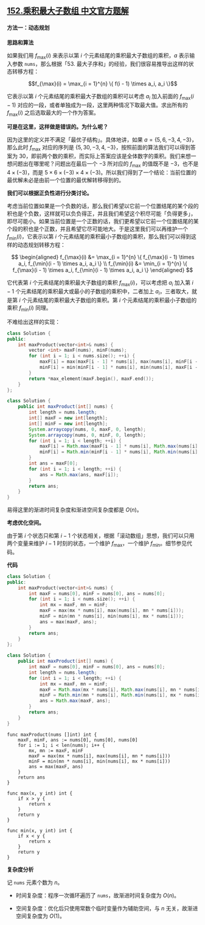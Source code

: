 ## [152.乘积最大子数组 中文官方题解](https://leetcode.cn/problems/maximum-product-subarray/solutions/100000/cheng-ji-zui-da-zi-shu-zu-by-leetcode-solution)

#### 方法一：动态规划

**思路和算法**

如果我们用 $f_{\max}(i)$ 来表示以第 $i$ 个元素结尾的乘积最大子数组的乘积，$a$ 表示输入参数 `nums`，那么根据「53. 最大子序和」的经验，我们很容易推导出这样的状态转移方程：

$$f_{\max}(i) = \max_{i = 1}^{n} \{ f(i - 1) \times a_i, a_i \}$$

它表示以第 $i$ 个元素结尾的乘积最大子数组的乘积可以考虑 $a_i$ 加入前面的 $f_{\max}(i - 1)$ 对应的一段，或者单独成为一段，这里两种情况下取最大值。求出所有的 $f_{\max}(i)$ 之后选取最大的一个作为答案。

**可是在这里，这样做是错误的。为什么呢？**

因为这里的定义并不满足「最优子结构」。具体地讲，如果 $a = \{ 5, 6, -3, 4, -3 \}$，那么此时 $f_{\max}$ 对应的序列是 $\{ 5, 30, -3, 4, -3 \}$，按照前面的算法我们可以得到答案为 $30$，即前两个数的乘积，而实际上答案应该是全体数字的乘积。我们来想一想问题出在哪里呢？问题出在最后一个 $-3$ 所对应的 $f_{\max}$ 的值既不是 $-3$，也不是 $4 \times (-3)$，而是 $5 \times 6 \times (-3) \times 4 \times (-3)$。所以我们得到了一个结论：当前位置的最优解未必是由前一个位置的最优解转移得到的。

**我们可以根据正负性进行分类讨论。**

考虑当前位置如果是一个负数的话，那么我们希望以它前一个位置结尾的某个段的积也是个负数，这样就可以负负得正，并且我们希望这个积尽可能「负得更多」，即尽可能小。如果当前位置是一个正数的话，我们更希望以它前一个位置结尾的某个段的积也是个正数，并且希望它尽可能地大。于是这里我们可以再维护一个 $f_{\min}(i)$，它表示以第 $i$ 个元素结尾的乘积最小子数组的乘积，那么我们可以得到这样的动态规划转移方程：

$$
    \begin{aligned}
        f_{\max}(i) &= \max_{i = 1}^{n} \{ f_{\max}(i - 1) \times a_i, f_{\min}(i - 1) \times a_i, a_i \} \\
        f_{\min}(i) &= \min_{i = 1}^{n} \{ f_{\max}(i - 1) \times a_i, f_{\min}(i - 1) \times a_i, a_i \}
    \end{aligned} 
$$

它代表第 $i$ 个元素结尾的乘积最大子数组的乘积 $f_{\max}(i)$，可以考虑把 $a_i$ 加入第 $i - 1$ 个元素结尾的乘积最大或最小的子数组的乘积中，二者加上 $a_i$，三者取大，就是第 $i$ 个元素结尾的乘积最大子数组的乘积。第 $i$ 个元素结尾的乘积最小子数组的乘积 $f_{\min}(i)$ 同理。

不难给出这样的实现：

```cpp [sample-C++]
class Solution {
public:
    int maxProduct(vector<int>& nums) {
        vector <int> maxF(nums), minF(nums);
        for (int i = 1; i < nums.size(); ++i) {
            maxF[i] = max(maxF[i - 1] * nums[i], max(nums[i], minF[i - 1] * nums[i]));
            minF[i] = min(minF[i - 1] * nums[i], min(nums[i], maxF[i - 1] * nums[i]));
        }
        return *max_element(maxF.begin(), maxF.end());
    }
};
```

```Java [sample-Java]
class Solution {
    public int maxProduct(int[] nums) {
        int length = nums.length;
        int[] maxF = new int[length];
        int[] minF = new int[length];
        System.arraycopy(nums, 0, maxF, 0, length);
        System.arraycopy(nums, 0, minF, 0, length);
        for (int i = 1; i < length; ++i) {
            maxF[i] = Math.max(maxF[i - 1] * nums[i], Math.max(nums[i], minF[i - 1] * nums[i]));
            minF[i] = Math.min(minF[i - 1] * nums[i], Math.min(nums[i], maxF[i - 1] * nums[i]));
        }
        int ans = maxF[0];
        for (int i = 1; i < length; ++i) {
            ans = Math.max(ans, maxF[i]);
        }
        return ans;
    }
}
```

易得这里的渐进时间复杂度和渐进空间复杂度都是 $O(n)$。

**考虑优化空间。** 

由于第 $i$ 个状态只和第 $i - 1$ 个状态相关，根据「滚动数组」思想，我们可以只用两个变量来维护 $i - 1$ 时刻的状态，一个维护 $f_{\max}$，一个维护 $f_{\min}$。细节参见代码。

**代码**

```cpp [sol1-C++]
class Solution {
public:
    int maxProduct(vector<int>& nums) {
        int maxF = nums[0], minF = nums[0], ans = nums[0];
        for (int i = 1; i < nums.size(); ++i) {
            int mx = maxF, mn = minF;
            maxF = max(mx * nums[i], max(nums[i], mn * nums[i]));
            minF = min(mn * nums[i], min(nums[i], mx * nums[i]));
            ans = max(maxF, ans);
        }
        return ans;
    }
};
```

```Java [sol1-Java]
class Solution {
    public int maxProduct(int[] nums) {
        int maxF = nums[0], minF = nums[0], ans = nums[0];
        int length = nums.length;
        for (int i = 1; i < length; ++i) {
            int mx = maxF, mn = minF;
            maxF = Math.max(mx * nums[i], Math.max(nums[i], mn * nums[i]));
            minF = Math.min(mn * nums[i], Math.min(nums[i], mx * nums[i]));
            ans = Math.max(maxF, ans);
        }
        return ans;
    }
}
```

```golang [sol1-Golang]
func maxProduct(nums []int) int {
    maxF, minF, ans := nums[0], nums[0], nums[0]
    for i := 1; i < len(nums); i++ {
        mx, mn := maxF, minF
        maxF = max(mx * nums[i], max(nums[i], mn * nums[i]))
        minF = min(mn * nums[i], min(nums[i], mx * nums[i]))
        ans = max(maxF, ans)
    }
    return ans
}

func max(x, y int) int {
    if x > y {
        return x
    }
    return y
}

func min(x, y int) int {
    if x < y {
        return x
    }
    return y
}
```

**复杂度分析**

记 `nums` 元素个数为 $n$。

+ 时间复杂度：程序一次循环遍历了 `nums`，故渐进时间复杂度为 $O(n)$。

+ 空间复杂度：优化后只使用常数个临时变量作为辅助空间，与 $n$ 无关，故渐进空间复杂度为 $O(1)$。